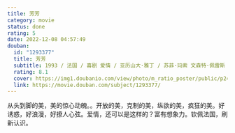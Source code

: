 ```yaml
---
title: 芳芳
category: movie
status: done
rating: 5
date: 2022-12-08 04:57:49
douban:
  id: "1293377"
  title: 芳芳
  subtitle: 1993 / 法国 / 喜剧 爱情 / 亚历山大·雅丁 / 苏菲·玛索 文森特·佩雷斯
  rating: 8.1
  cover: https://img1.doubanio.com/view/photo/m_ratio_poster/public/p2493678188.jpg
  link: https://movie.douban.com/subject/1293377/
---
```


从头到脚的美，美的惊心动魄。。开放的美，克制的美，纵欲的美，疯狂的美。好诱惑，好浪漫，好撩人心弦。爱情，还可以是这样的？富有想象力。钦佩法国，刷新认识。